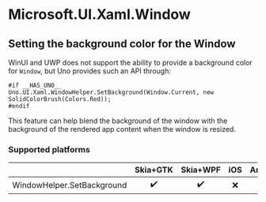 # Microsoft.UI.Xaml.Window

## Setting the background color for the Window

WinUI and UWP does not support the ability to provide a background color for `Window`, but Uno provides such an API through:

```
#if __HAS_UNO__
Uno.UI.Xaml.WindowHelper.SetBackground(Window.Current, new SolidColorBrush(Colors.Red));
#endif
```

This feature can help blend the background of the window with the background of the rendered app content when the window is resized.

### Supported platforms

|                            | Skia+GTK | Skia+WPF | iOS   | Android | macOS | Catalyst | WebAssembly |
| -------------------------- | :------: | :------: | :---: | :-----: | :---: | :------: | :---------: |
| WindowHelper.SetBackground |   ✔️     |    ✔️    | ❌    |  ❌     |  ❌  |   ❌     |  ❌         |
